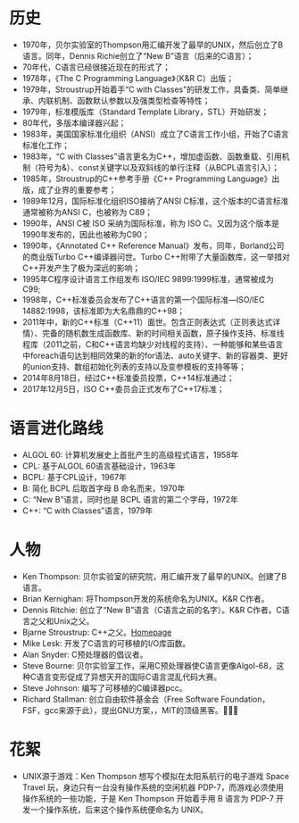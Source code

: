 # 历史

* 1970年，贝尔实验室的Thompson用汇编开发了最早的UNIX，然后创立了B语言。同年，Dennis Richie创立了“New B”语言（后来的C语言）；
* 70年代，C语言已经很接近现在的形式了；
* 1978年，《The C Programming Language》（K&R C）出版；
* 1979年，Stroustrup开始着手“C with Classes”的研发工作，具备类、简单继承、内联机制、函数默认参数以及强类型检查等特性；
* 1979年，标准模版库（Standard Template Library，STL）开始研发；
* 80年代，多版本编译器兴起；
* 1983年，美国国家标准化组织（ANSI）成立了C语言工作小组，开始了C语言标准化工作；
* 1983年，“C with Classes”语言更名为C++，增加虚函数、函数重载、引用机制（符号为&）、const关键字以及双斜线的单行注释（从BCPL语言引入）；
* 1985年，Stroustrup的C++参考手册《C++ Programming Language》出版，成了业界的重要参考；
* 1989年12月，国际标准化组织ISO接纳了ANSI C标准，这个版本的C语言标准通常被称为ANSI C，也被称为 C89；
* 1990年，ANSI C被 ISO 采纳为国际标准，称为 ISO C。又因为这个版本是1990年发布的，因此也被称为C90；
* 1990年，《Annotated C++ Reference Manual》发布，同年，Borland公司的商业版Turbo C++编译器问世。Turbo C++附带了大量函数库，这一举措对C++开发产生了极为深远的影响；
* 1995年C程序设计语言工作组发布 ISO/IEC 9899:1999标准，通常被成为C99;
* 1998年，C++标准委员会发布了C++语言的第一个国际标准—ISO/IEC 14882:1998，该标准即为大名鼎鼎的C++98；
* 2011年中，新的C++标准（C++11）面世。包含正则表达式（正则表达式详情）、完备的随机数生成函数库、新的时间相关函数，原子操作支持、标准线程库（2011之前，C和C++语言均缺少对线程的支持）、一种能够和某些语言中foreach语句达到相同效果的新的for语法、auto关键字、新的容器类、更好的union支持、数组初始化列表的支持以及变参模板的支持等等；
* 2014年8月18日，经过C++标准委员投票，C++14标准通过；
* 2017年12月5日，ISO C++委员会正式发布了C++17标准；

# 语言进化路线

- ALGOL 60: 计算机发展史上首批产生的高级程式语言，1958年
- CPL: 基于ALGOL 60语言基础设计，1963年
- BCPL: 基于CPL设计，1967年
- B: 简化 BCPL 后取首字母 B 命名而来，1970年
- C: “New B”语言，同时也是 BCPL 语言的第二个字母，1972年
- C++: “C with Classes”语言，1979年

# 人物

- Ken Thompson: 贝尔实验室的研究院，用汇编开发了最早的UNIX。创建了B语言。
- Brian Kernighan: 将Thompson开发的系统命名为UNIX。K&R C作者。
- Dennis Ritchie: 创立了“New B”语言（C语言之前的名字）。K&R C作者。C语言之父和Unix之父。
- Bjarne Stroustrup: C++之父。[Homepage](https://www.stroustrup.com/)
- Mike Lesk: 开发了C语言的可移植的I/O库函数。
- Alan Snyder: C预处理器的倡议者。
- Steve Bourne: 贝尔实验室工作，采用C预处理器使C语言更像Algol-68，这种C语言变形促成了异想天开的国际C语言混乱代码大赛。
- Steve Johnson: 编写了可移植的C编译器pcc。
- Richard Stallman: 创立自由软件基金会（Free Software Foundation，FSF，gcc来源于此），提出GNU方案，，MIT的顶级黑客。

# 花絮

- UNIX源于游戏：Ken Thompson 想写个模拟在太阳系航行的电子游戏 Space Travel 玩，身边只有一台没有操作系统的空闲机器 PDP-7，而游戏必须使用操作系统的一些功能，于是 Ken Thompson 开始着手用 B 语言为 PDP-7 开发一个操作系统，后来这个操作系统便命名为 UNIX。